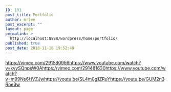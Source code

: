 ```yaml
---
ID: 191
post_title: Portfolio
author: mrlee
post_excerpt: ""
layout: page
permalink: >
  http://localhost:8888/wordpress/home/portfolio/
published: true
post_date: 2018-11-16 19:52:49
---
```

https://vimeo.com/291580956https://www.youtube.com/watch?v=xvySQnpsW0Ahttps://vimeo.com/291481630https://www.youtube.com/watch?v=m99Ns6HVZJwhttps://youtu.be/SL4m0g1ZRuYhttps://youtu.be/GUM2n3Rne3w